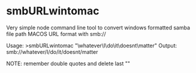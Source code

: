 # smbURLwintomac
Very simple node command line tool to convert windows formatted samba file path MACOS URL format with smb://

Usage:
    >smbURLwintomac "\\whatever\I\do\it\doesnt\matter"
Output:
    smb://whatever/I/do/it/doesnt/matter
    
NOTE: remember double quotes and delete last "\"
